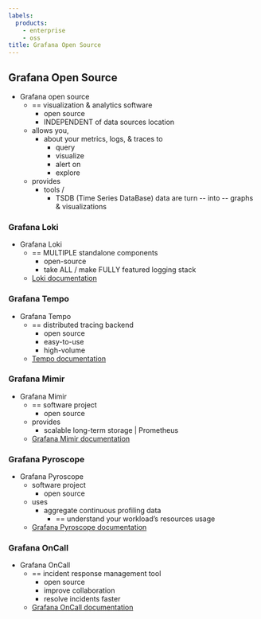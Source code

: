 ```yaml
---
labels:
  products:
    - enterprise
    - oss
title: Grafana Open Source
---
```


## Grafana Open Source

* Grafana open source
  * == visualization & analytics software
    * open source 
    * INDEPENDENT of data sources location
  * allows you,
    * about your metrics, logs, & traces to
      * query
      * visualize
      * alert on
      * explore
  * provides
    * tools /
      * TSDB (Time Series DataBase) data are turn -- into -- graphs & visualizations

### Grafana Loki

* Grafana Loki
  * == MULTIPLE standalone components
    * open-source 
    * take ALL / make FULLY featured logging stack
  * [Loki documentation](https://grafana.com/docs/loki/<LOKI_VERSION>/)

### Grafana Tempo

* Grafana Tempo
  * == distributed tracing backend
    * open source 
    * easy-to-use
    * high-volume
  * [Tempo documentation](https://grafana.com/docs/tempo/<TEMPO_VERSION>/)

### Grafana Mimir

* Grafana Mimir
  * == software project
    * open source
  * provides
    * scalable long-term storage | Prometheus
  * [Grafana Mimir documentation](https://grafana.com/docs/mimir/<MIMIR_VERSION>/)

### Grafana Pyroscope

* Grafana Pyroscope
  * software project
    * open source
  * uses
    * aggregate continuous profiling data
      * == understand your workload’s resources usage
  * [Grafana Pyroscope documentation](https://grafana.com/docs/pyroscope/<PYROSCOPE_VERSION>/)

### Grafana OnCall

* Grafana OnCall
  * == incident response management tool
    * open source 
    * improve collaboration
    * resolve incidents faster
  * [Grafana OnCall documentation](https://grafana.com/docs/oncall/<ONCALL_VERSION>/)

